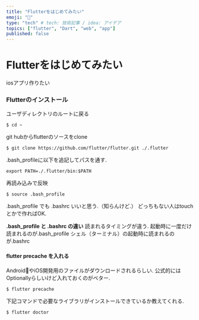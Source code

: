 ```yaml
---
title: "Flutterをはじめてみたい"
emoji: "🦤"
type: "tech" # tech: 技術記事 / idea: アイデア
topics: ["flutter", "Dart", "web", "app"]
published: false
---
```


# Flutterをはじめてみたい


iosアプリ作りたい

### Flutterのインストール
ユーザディレクトリのルートに戻る
```
$ cd ~
```
git hubからflutterのソースをclone
```
$ git clone https://github.com/flutter/flutter.git ./.flutter
```
.bash_profileに以下を追記してパスを通す.
```
export PATH=./.flutter/bin:$PATH
```
再読み込みで反映
```
$ source .bash_profile
```

.bash_profile でも .bashrc いいと思う.（知らんけど.）
どっちもない人はtouchとかで作ればOK.

__.bash_profile と .bashrc の違い__
読まれるタイミングが違う.
起動時に一度だけ読まれるのが.bash_profile
シェル（ターミナル）の起動時に読まれるのが.bashrc

#### flutter precache を入れる
AndroidやiOS開発用のファイルがダウンロードされるらしい.
公式的にはOptionallyらしいけど入れておくのがベター.

```
$ flutter precache
```
下記コマンドで必要なライブラリがインストールできているか教えてくれる.
```
$ flutter doctor
```


